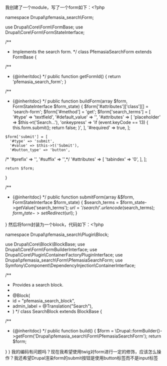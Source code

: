 我创建了一个module，写了一个form如下：<?php

namespace Drupal\pfemasia_search\Form;

use Drupal\Core\Form\FormBase;
use Drupal\Core\Form\FormStateInterface;

/**
 * Implements the search form.
 */
class PfemasiaSearchForm extends FormBase {

  /**
   * {@inheritdoc}
   */
  public function getFormId() {
    return 'pfemasia_search_form';
  }

  /**
   * {@inheritdoc}
   */
  public function buildForm(array $form, FormStateInterface $form_state) {
    $form['#attributes']['class'][] = 'search-form';
    $form['#method'] = 'get';
    $form['search_terms'] = [
      '#type' => 'textfield',
      '#default_value' => '',
      '#attributes' => [
        'placeholder' => $this->t('Search...'),
        'onkeypress' => 'if (event.keyCode == 13) { this.form.submit(); return false; }',
      ],
      '#required' => true,
    ];

    $form['submit'] = [
      '#type' => 'submit',
      '#value' => $this->t('Submit'),
      '#button_type' => 'button',
/*      '#prefix' => '<span class="icon iconfont icon-search">',
      '#suffix' => '</span>',*/
      '#attributes' => [
        'tabindex' => '0',
      ],
    ];



    return $form;
  }

  /**
   * {@inheritdoc}
   */
  public function submitForm(array &$form, FormStateInterface $form_state) {
    $search_terms = $form_state->getValue('search_terms');
    $url = '/search/' . urlencode($search_terms);
    $form_state->setRedirect($url);
  }

}
然后将form封装为一个block，代码如下：<?php

namespace Drupal\pfemasia_search\Plugin\Block;

use Drupal\Core\Block\BlockBase;
use Drupal\Core\Form\FormBuilderInterface;
use Drupal\Core\Plugin\ContainerFactoryPluginInterface;
use Drupal\pfemasia_search\Form\PfemasiaSearchForm;
use Symfony\Component\DependencyInjection\ContainerInterface;

/**
 * Provides a search block.
 *
 * @Block(
 *   id = "pfemasia_search_block",
 *   admin_label = @Translation("Search"),
 * )
 */
class SearchBlock extends BlockBase
{


  /**
   * {@inheritdoc}
   */
  public function build()
  {
    $form = \Drupal::formBuilder()->getForm('Drupal\pfemasia_search\Form\PfemasiaSearchForm');
    return $form;

  }
}
我的编码有问题吗？现在我希望使用twig对form进行一定的修饰，应该怎么操作？我还希望Drupal渲染form的submit按钮是使用button标签而不是input标签